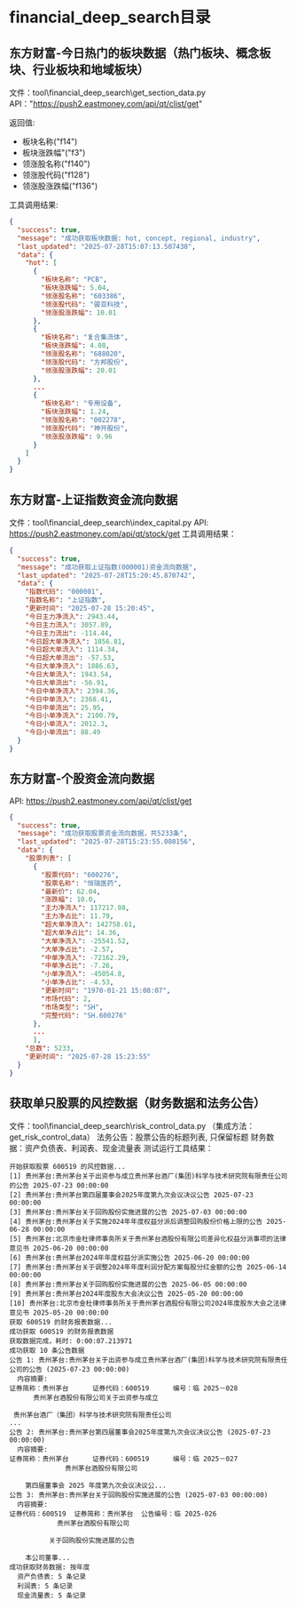 # financial_deep_search目录
## 东方财富-今日热门的板块数据（热门板块、概念板块、行业板块和地域板块）
文件：tool\financial_deep_search\get_section_data.py
API："https://push2.eastmoney.com/api/qt/clist/get"

返回值:
- 板块名称("f14")
- 板块涨跌幅"("f3")
- 领涨股名称("f140")
- 领涨股代码("f128")
- 领涨股涨跌幅("f136")

工具调用结果:
```json
{
  "success": true,
  "message": "成功获取板块数据: hot, concept, regional, industry",
  "last_updated": "2025-07-28T15:07:13.507430",
  "data": {
    "hot": [
      {
        "板块名称": "PCB",
        "板块涨跌幅": 5.04,
        "领涨股名称": "603386",
        "领涨股代码": "骏亚科技",
        "领涨股涨跌幅": 10.01
      },
      {
        "板块名称": "复合集流体",
        "板块涨跌幅": 4.08,
        "领涨股名称": "688020",
        "领涨股代码": "方邦股份",
        "领涨股涨跌幅": 20.01
      },
      ...
      {
        "板块名称": "专用设备",
        "板块涨跌幅": 1.24,
        "领涨股名称": "002278",
        "领涨股代码": "神开股份",
        "领涨股涨跌幅": 9.96
      }
    ]
  }
}
```

## 东方财富-上证指数资金流向数据
文件：tool\financial_deep_search\index_capital.py
API: https://push2.eastmoney.com/api/qt/stock/get
工具调用结果：
```json
{
  "success": true,
  "message": "成功获取上证指数(000001)资金流向数据",
  "last_updated": "2025-07-28T15:20:45.870742",
  "data": {
    "指数代码": "000001",
    "指数名称": "上证指数",
    "更新时间": "2025-07-28 15:20:45",
    "今日主力净流入": 2943.44,
    "今日主力流入": 3057.89,
    "今日主力流出": -114.44,
    "今日超大单净流入": 1056.81,
    "今日超大单流入": 1114.34,
    "今日超大单流出": -57.53,
    "今日大单净流入": 1886.63,
    "今日大单流入": 1943.54,
    "今日大单流出": -56.91,
    "今日中单净流入": 2394.36,
    "今日中单流入": 2368.41,
    "今日中单流出": 25.95,
    "今日小单净流入": 2100.79,
    "今日小单流入": 2012.3,
    "今日小单流出": 88.49
  }
}
```

## 东方财富-个股资金流向数据
API: https://push2.eastmoney.com/api/qt/clist/get

```json
{
  "success": true,
  "message": "成功获取股票资金流向数据，共5233条",
  "last_updated": "2025-07-28T15:23:55.080156",
  "data": {
    "股票列表": [
      {
        "股票代码": "600276",
        "股票名称": "恒瑞医药",
        "最新价": 62.04,
        "涨跌幅": 10.0,
        "主力净流入": 117217.08,
        "主力净占比": 11.79,
        "超大单净流入": 142758.61,
        "超大单净占比": 14.36,
        "大单净流入": -25541.52,
        "大单净占比": -2.57,
        "中单净流入": -72162.29,
        "中单净占比": -7.26,
        "小单净流入": -45054.8,
        "小单净占比": -4.53,
        "更新时间": "1970-01-21 15:08:07",
        "市场代码": 2,
        "市场类型": "SH",
        "完整代码": "SH.600276"
      },
      ...
      ],
    "总数": 5233,
    "更新时间": "2025-07-28 15:23:55"
  }
}
```

## 获取单只股票的风控数据（财务数据和法务公告）
文件：tool\financial_deep_search\risk_control_data.py （集成方法：get_risk_control_data）
法务公告：股票公告的标题列表, 只保留标题
财务数据：资产负债表、利润表、现金流量表
测试运行工具结果：
```
开始获取股票 600519 的风控数据...
[1] 贵州茅台:贵州茅台关于出资参与成立贵州茅台酒厂(集团)科学与技术研究院有限责任公司的公告 2025-07-23 00:00:00
[2] 贵州茅台:贵州茅台第四届董事会2025年度第九次会议决议公告 2025-07-23 00:00:00
[3] 贵州茅台:贵州茅台关于回购股份实施进展的公告 2025-07-03 00:00:00
[4] 贵州茅台:贵州茅台关于实施2024年年度权益分派后调整回购股份价格上限的公告 2025-06-28 00:00:00
[5] 贵州茅台:北京市金杜律师事务所关于贵州茅台酒股份有限公司差异化权益分派事项的法律意见书 2025-06-20 00:00:00
[6] 贵州茅台:贵州茅台2024年年度权益分派实施公告 2025-06-20 00:00:00
[7] 贵州茅台:贵州茅台关于调整2024年年度利润分配方案每股分红金额的公告 2025-06-14 00:00:00
[8] 贵州茅台:贵州茅台关于回购股份实施进展的公告 2025-06-05 00:00:00
[9] 贵州茅台:贵州茅台2024年度股东大会决议公告 2025-05-20 00:00:00
[10] 贵州茅台:北京市金杜律师事务所关于贵州茅台酒股份有限公司2024年度股东大会之法律意见书 2025-05-20 00:00:00
获取 600519 的财务报表数据...
成功获取 600519 的财务报表数据
获取数据完成，耗时: 0:00:07.213971
成功获取 10 条公告数据
公告 1: 贵州茅台:贵州茅台关于出资参与成立贵州茅台酒厂(集团)科学与技术研究院有限责任公司的公告 (2025-07-23 00:00:00)
  内容摘要:
证券简称：贵州茅台      证券代码：600519      编号：临 2025－028
      贵州茅台酒股份有限公司关于出资参与成立

 贵州茅台酒厂（集团）科学与技术研究院有限责任公司
...
公告 2: 贵州茅台:贵州茅台第四届董事会2025年度第九次会议决议公告 (2025-07-23 00:00:00)
  内容摘要:
证券简称：贵州茅台      证券代码：600519      编号：临 2025－027
              贵州茅台酒股份有限公司

    第四届董事会 2025 年度第九次会议决议公...
公告 3: 贵州茅台:贵州茅台关于回购股份实施进展的公告 (2025-07-03 00:00:00)
  内容摘要:
证券代码：600519  证券简称：贵州茅台  公告编号：临 2025-026
            贵州茅台酒股份有限公司

          关于回购股份实施进展的公告

    本公司董事...
成功获取财务数据: 按年度
  资产负债表: 5 条记录
  利润表: 5 条记录
  现金流量表: 5 条记录
```
